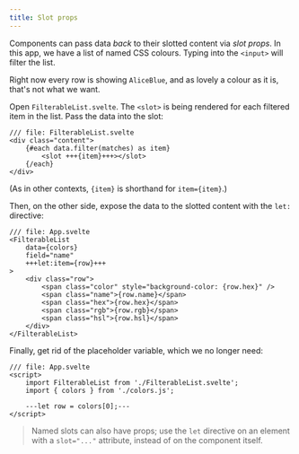 ```yaml
---
title: Slot props
---
```


Components can pass data _back_ to their slotted content via _slot props_. In this app, we have a list of named CSS colours. Typing into the `<input>` will filter the list.

Right now every row is showing `AliceBlue`, and as lovely a colour as it is, that's not what we want.

Open `FilterableList.svelte`. The `<slot>` is being rendered for each filtered item in the list. Pass the data into the slot:

```svelte
/// file: FilterableList.svelte
<div class="content">
	{#each data.filter(matches) as item}
		<slot +++{item}+++></slot>
	{/each}
</div>
```

(As in other contexts, `{item}` is shorthand for `item={item}`.)

Then, on the other side, expose the data to the slotted content with the `let:` directive:

```svelte
/// file: App.svelte
<FilterableList
	data={colors}
	field="name"
	+++let:item={row}+++
>
	<div class="row">
		<span class="color" style="background-color: {row.hex}" />
		<span class="name">{row.name}</span>
		<span class="hex">{row.hex}</span>
		<span class="rgb">{row.rgb}</span>
		<span class="hsl">{row.hsl}</span>
	</div>
</FilterableList>
```

Finally, get rid of the placeholder variable, which we no longer need:

```svelte
/// file: App.svelte
<script>
	import FilterableList from './FilterableList.svelte';
	import { colors } from './colors.js';

	---let row = colors[0];---
</script>
```

> Named slots can also have props; use the `let` directive on an element with a `slot="..."` attribute, instead of on the component itself.
